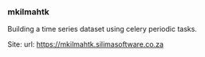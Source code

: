 ### mkilmahtk

Building a time series dataset using celery periodic tasks.

Site:
url: https://mkilmahtk.silimasoftware.co.za
